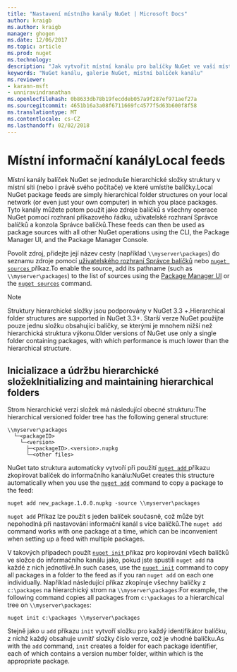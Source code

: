 ```yaml
---
title: "Nastavení místního kanály NuGet | Microsoft Docs"
author: kraigb
ms.author: kraigb
manager: ghogen
ms.date: 12/06/2017
ms.topic: article
ms.prod: nuget
ms.technology: 
description: "Jak vytvořit místní kanálu pro balíčky NuGet ve vaší místní síti pomocí složek"
keywords: "NuGet kanálu, galerie NuGet, místní balíček kanálu"
ms.reviewer:
- karann-msft
- unniravindranathan
ms.openlocfilehash: 0b8633db78b19fecddeb057a9f287ef971aef27a
ms.sourcegitcommit: 4651b16a3a08f6711669fc4577f5d63b600f8f58
ms.translationtype: MT
ms.contentlocale: cs-CZ
ms.lasthandoff: 02/02/2018
---
```

# <a name="local-feeds"></a><span data-ttu-id="b3c15-104">Místní informační kanály</span><span class="sxs-lookup"><span data-stu-id="b3c15-104">Local feeds</span></span>

<span data-ttu-id="b3c15-105">Místní kanály balíček NuGet se jednoduše hierarchické složky struktury v místní síti (nebo i právě svého počítače) ve které umístíte balíčky.</span><span class="sxs-lookup"><span data-stu-id="b3c15-105">Local NuGet package feeds are simply hierarchical folder structures on your local network (or even just your own computer) in which you place packages.</span></span> <span data-ttu-id="b3c15-106">Tyto kanály můžete potom použít jako zdroje balíčků s všechny operace NuGet pomocí rozhraní příkazového řádku, uživatelské rozhraní Správce balíčků a konzola Správce balíčků.</span><span class="sxs-lookup"><span data-stu-id="b3c15-106">These feeds can then be used as package sources with all other NuGet operations using the CLI, the Package Manager UI, and the Package Manager Console.</span></span>

<span data-ttu-id="b3c15-107">Povolit zdroj, přidejte její název cesty (například `\\myserver\packages`) do seznamu zdroje pomocí [uživatelského rozhraní Správce balíčků](../tools/package-manager-ui.md#package-sources) nebo [ `nuget sources` ](../tools/cli-ref-sources.md) příkaz.</span><span class="sxs-lookup"><span data-stu-id="b3c15-107">To enable the source, add its pathname (such as `\\myserver\packages`) to the list of sources using the [Package Manager UI](../tools/package-manager-ui.md#package-sources) or the [`nuget sources`](../tools/cli-ref-sources.md) command.</span></span>

> [!Note]
> <span data-ttu-id="b3c15-108">Struktury hierarchické složky jsou podporovány v NuGet 3.3 +.</span><span class="sxs-lookup"><span data-stu-id="b3c15-108">Hierarchical folder structures are supported in NuGet 3.3+.</span></span> <span data-ttu-id="b3c15-109">Starší verze NuGet použijte pouze jednu složku obsahující balíčky, se kterými je mnohem nižší než hierarchická struktura výkonu.</span><span class="sxs-lookup"><span data-stu-id="b3c15-109">Older versions of NuGet use only a single folder containing packages, with which performance is much lower than the hierarchical structure.</span></span>

## <a name="initializing-and-maintaining-hierarchical-folders"></a><span data-ttu-id="b3c15-110">Inicializace a údržbu hierarchické složek</span><span class="sxs-lookup"><span data-stu-id="b3c15-110">Initializing and maintaining hierarchical folders</span></span>

<span data-ttu-id="b3c15-111">Strom hierarchické verzí složek má následující obecné strukturu:</span><span class="sxs-lookup"><span data-stu-id="b3c15-111">The hierarchical versioned folder tree has the following general structure:</span></span>

    \\myserver\packages
      └─<packageID>
        └─<version>
          ├─<packageID>.<version>.nupkg
          └─<other files>

<span data-ttu-id="b3c15-112">NuGet tato struktura automaticky vytvoří při použití [ `nuget add` ](../tools/cli-ref-add.md) příkazu zkopírovat balíček do informačního kanálu:</span><span class="sxs-lookup"><span data-stu-id="b3c15-112">NuGet creates this structure automatically when you use the [`nuget add`](../tools/cli-ref-add.md) command to copy a package to the feed:</span></span>

```cli
nuget add new_package.1.0.0.nupkg -source \\myserver\packages
```

<span data-ttu-id="b3c15-113">`nuget add` Příkaz lze použít s jeden balíček současně, což může být nepohodlná při nastavování informační kanál s více balíčků.</span><span class="sxs-lookup"><span data-stu-id="b3c15-113">The `nuget add` command works with one package at a time, which can be inconvenient when setting up a feed with multiple packages.</span></span>

<span data-ttu-id="b3c15-114">V takových případech použít [ `nuget init` ](../tools/cli-ref-init.md) příkaz pro kopírování všech balíčků ve složce do informačního kanálu jako, pokud jste spustili `nuget add` na každé z nich jednotlivě.</span><span class="sxs-lookup"><span data-stu-id="b3c15-114">In such cases, use the [`nuget init`](../tools/cli-ref-init.md) command to copy all packages in a folder to the feed as if you ran `nuget add` on each one individually.</span></span> <span data-ttu-id="b3c15-115">Například následující příkaz zkopíruje všechny balíčky z `c:\packages` na hierarchický strom na `\\myserver\packages`:</span><span class="sxs-lookup"><span data-stu-id="b3c15-115">For example, the following command copies all packages from `c:\packages` to a hierarchical tree on `\\myserver\packages`:</span></span>

```cli
nuget init c:\packages \\myserver\packages
```

<span data-ttu-id="b3c15-116">Stejně jako u `add` příkazu `init` vytvoří složku pro každý identifikátor balíčku, z nichž každý obsahuje uvnitř složky číslo verze, což je vhodné balíčku.</span><span class="sxs-lookup"><span data-stu-id="b3c15-116">As with the `add` command, `init` creates a folder for each package identifier, each of which contains a version number folder, within which is the appropriate package.</span></span>
